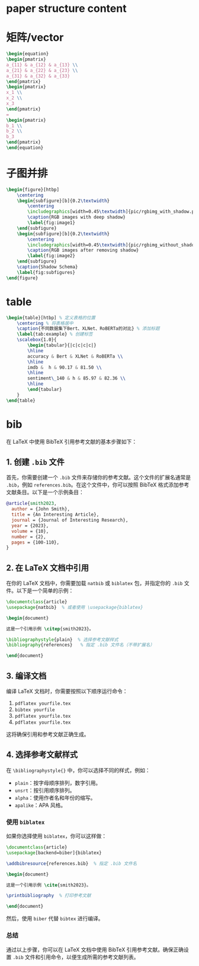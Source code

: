 # paper structure content


# 矩阵/vector
```latex
\begin{equation}
\begin{pmatrix}
a_{11} & a_{12} & a_{13} \\
a_{21} & a_{22} & a_{23} \\
a_{31} & a_{32} & a_{33}
\end{pmatrix}
\begin{pmatrix}
x_1 \\
x_2 \\
x_3
\end{pmatrix}
=
\begin{pmatrix}
b_1 \\
b_2 \\
b_3
\end{pmatrix}
\end{equation}
```


# 子图并排
```latex
\begin{figure}[htbp]
	\centering
	\begin{subfigure}[b]{0.2\textwidth}
		\centering
		\includegraphics[width=0.45\textwidth]{pic/rgbimg_with_shadow.png}
		\caption{RGB images with deep shadow}
		\label{fig:image1}
	\end{subfigure}
	\begin{subfigure}[b]{0.2\textwidth}
		\centering
		\includegraphics[width=0.45\textwidth]{pic/rgbimg_without_shadow.png}
		\caption{RGB images after removing shadow}
		\label{fig:image2}
	\end{subfigure}
	\caption{Shadow Schema}
	\label{fig:subfigures}
\end{figure}
```

# table

```latex
\begin{table}[htbp] % 定义表格的位置
    \centering % 将表格居中
    \caption{不同数据集下Bert、XLNet、RoBERTa的对比} % 添加标题
    \label{tab:example} % 创建标签
    \scalebox{1.0}{
        \begin{tabular}{|c|c|c|c|}
        \hline
        accuracy & Bert & XLNet & RoBERTa \\
        \hline
        imdb &  h & 90.17 & 81.50 \\
        \hline
        sentiment\_140 & h & 85.97 & 82.36 \\ 
        \hline
        \end{tabular}
    }
\end{table}
```

# bib
在 LaTeX 中使用 BibTeX 引用参考文献的基本步骤如下：

## 1. 创建 `.bib` 文件

首先，你需要创建一个 `.bib` 文件来存储你的参考文献。这个文件的扩展名通常是 `.bib`，例如 `references.bib`。在这个文件中，你可以按照 BibTeX 格式添加参考文献条目。以下是一个示例条目：

```bibtex
@article{smith2023,
  author = {John Smith},
  title = {An Interesting Article},
  journal = {Journal of Interesting Research},
  year = {2023},
  volume = {10},
  number = {2},
  pages = {100-110},
}
```

## 2. 在 LaTeX 文档中引用

在你的 LaTeX 文档中，你需要加载 `natbib` 或 `biblatex` 包，并指定你的 `.bib` 文件。以下是一个简单的示例：

```latex
\documentclass{article}
\usepackage{natbib}  % 或者使用 \usepackage{biblatex}

\begin{document}

这是一个引用示例 \citep{smith2023}。

\bibliographystyle{plain}  % 选择参考文献样式
\bibliography{references}   % 指定 .bib 文件名（不带扩展名）

\end{document}
```

## 3. 编译文档

编译 LaTeX 文档时，你需要按照以下顺序运行命令：

1. `pdflatex yourfile.tex`
2. `bibtex yourfile`
3. `pdflatex yourfile.tex`
4. `pdflatex yourfile.tex`

这将确保引用和参考文献正确生成。

## 4. 选择参考文献样式

在 `\bibliographystyle{}` 中，你可以选择不同的样式，例如：

- `plain`：按字母顺序排列，数字引用。
- `unsrt`：按引用顺序排列。
- `alpha`：使用作者名和年份的缩写。
- `apalike`：APA 风格。

### 使用 `biblatex`

如果你选择使用 `biblatex`，你可以这样做：

```latex
\documentclass{article}
\usepackage[backend=biber]{biblatex}

\addbibresource{references.bib}  % 指定 .bib 文件名

\begin{document}

这是一个引用示例 \cite{smith2023}。

\printbibliography  % 打印参考文献

\end{document}
```

然后，使用 `biber` 代替 `bibtex` 进行编译。

### 总结

通过以上步骤，你可以在 LaTeX 文档中使用 BibTeX 引用参考文献。确保正确设置 `.bib` 文件和引用命令，以便生成所需的参考文献列表。

